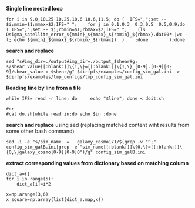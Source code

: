 **Single line nested loop**
```shell
for i in 9.0,10.25 10.25,10.6 10.6,11.5; do (  IFS=",";set -- $i;mmin=$1;mmax=$2;IFS=" ";    for j in 0.1,0.3  0.3,0.5  0.5,0.9;do   ( IFS=",";set -- $j;rbmin=$1;rbmax=$2;IFS=" ";    (ls Dsigma_satellite_error_${mmin}_${mmax}_${rbmin}_${rbmax}.dat00* |wc -l; echo ${mmin}_${mmax}_${rbmin}_${rbmax})  )    ;done        );done
```
**search and replace**
```shell
sed "s#img_dir=./output#img_dir=./output_$shear#g; s/shear_value[[:blank:]]\{1,\}=[[:blank:]]\{1,\} [0-9].[0-9][0-9]/shear_value = $shear/g" $dirfpfs/examples/config_sim_gal.ini  > $dirfpfs/examples/tmp_configs/tmp_config_sim_gal.ini
```

**Reading line by line from a file**
```shell
while IFS= read -r line; do     echo "$line"; done < doit.sh

#or
#cat do.sh|while read in;do echo $in ;done
```

**search and replace**
using sed (replacing matched content wiht results from some other bash command)
```shell
sed -i -e "s/sim_name  =   galaxy_cosmo171/$(grep -v "^;" config_sim_galB.ini|grep -e "sim_name[[:blank:]]\{0,\}=[[:blank:]]\{0,\}galaxy_cosmo[0-9][0-9]0")/g" config_sim_galB.ini
```

**extract corresponding values from dictionary based on matching column**
```
dict_a={}
for i in range(5):
    dict_a[i]=i*2

x=np.arange(3,6)
x_square=np.array(list(dict_a.map,x))
```






<!--- 
# How to write in Readme.md

README.md writing sytle [help](https://docs.github.com/en/get-started/writing-on-github/getting-started-with-writing-and-formatting-on-github/basic-writing-and-formatting-syntax#section-links)

**This is bold text**	This is bold text

*This text is italicized*	This text is italicized

~~This was mistaken text~~	This was mistaken text

**This text is _extremely_ important**	This text is extremely important

***All this text is important***	All this text is important
 --->
